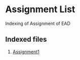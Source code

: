 # Assignment List
Indexing of Assignment of EAD
## Indexed files
1. [Assignment1](https://github.com/abiiralbhattarai/EAD/tree/main/Assignment/Assignment%201)